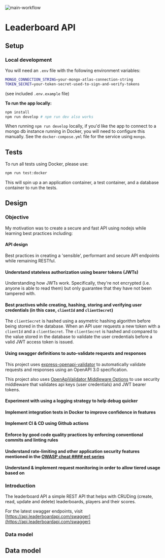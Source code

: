 ![main-workflow](https://github.com/nkhil/leaderboard-api/workflows/Node.js%20CI/badge.svg?branch=master)

# Leaderboard API

## Setup

### Local development

You will need an `.env` file with the following environment variables:

```bash
MONGO_CONNECTION_STRING=your-mongo-atlas-connection-string
TOKEN_SECRET=your-token-secret-used-to-sign-and-verify-tokens
```

(see included `.env.example` file)

**To run the app locally:**

```bash
npm install
npm run develop # npm run dev also works
```

When running `npm run develop` locally, if you'd like the app to connect to a mongo db instance running in Docker, you will need to configure this manually. See the `docker-compose.yml` file for the service using `mongo`.

## Tests

To run all tests using Docker, please use:

```bash
npm run test:docker
```
This will spin up a an application container, a test container, and a database container to run the tests. 

## Design

### Objective

My motivation was to create a secure and fast API using nodejs while learning best practices including:

#### API design

Best practices in creating a 'sensible', performant and secure API endpoints while remaining RESTful. 

#### Understand stateless authorization using bearer tokens (JWTs)

Understanding how JWTs work. Specifically, they're not encrypted (i.e. anyone is able to read them) but only guarantee that they have not been tampered with.

#### Best practives while creating, hashing, storing and verifying user credentials (in this case, `clientId` and `clientSecret`)

The `clientSecret` is hashed using a asymetric hashing algorithm before being stored in the database. When an API user requests a new token with a `clientId` and a `clientSecret`. The `clientSecret` is hashed and compared to the value stored in the database to validate the user credentials before a valid JWT access token is issued.

#### Using swagger definitions to auto-validate requests and responses

This project uses [express-openapi-validator](https://github.com/cdimascio/express-openapi-validator#readme) to automatically validate requests and responses using an OpenAPI 3.0 specification. 

This project also uses [OpenApiValidator Middleware Options](https://github.com/cdimascio/express-openapi-validator#openapivalidator-middleware-options) to use security middleware that validates api keys (user credentials) and JWT bearer tokens.

#### Experiment with using a logging strategy to help debug quicker



#### Implement integration tests in Docker to improve confidence in features
#### Implement CI & CD using Github actions
#### Enforce by good code quality practices by enforcing conventional commits and linting rules
#### Understand rate-limiting and other application security features mentioned in the [OWASP cheat #### eet series](https://cheatsheetseries.owasp.org/cheatsheets/Nodejs_Security_Cheat_Sheet.html)
#### Understand & implement request monitoring in order to allow tiered usage based on 


### Introduction

The leaderboard API a simple REST API that helps with CRUDing (create, read, update and delete) leaderboards, players and their scores.

For the latest swagger endpoints, visit [https://api.leaderboardapi.com/swagger](https://api.leaderboardapi.com/swagger)

### Data model



## Data model


